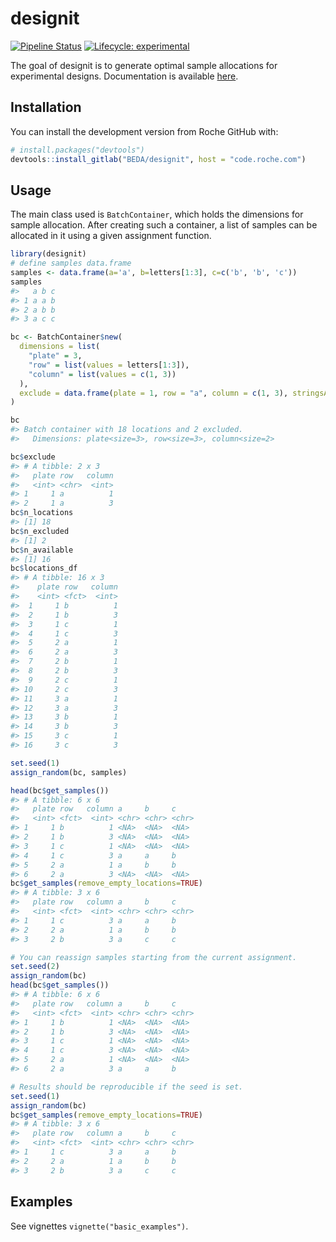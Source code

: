 
<!-- README.md is generated from README.Rmd. Please edit that file -->

# designit

<!-- badges: start -->

[![Pipeline
Status](https://code.roche.com/BEDA/designit/badges/master/pipeline.svg)](https://code.roche.com/BEDA/designit/commits/master)
[![Lifecycle:
experimental](https://img.shields.io/badge/lifecycle-experimental-orange.svg)](https://www.tidyverse.org/lifecycle/#experimental)
<!-- badges: end -->

The goal of designit is to generate optimal sample allocations for
experimental designs. Documentation is available
[here](http://bioinfo.bas.roche.com:8080/biomics/_doc/packages/designit/).

## Installation

You can install the development version from Roche GitHub with:

``` r
# install.packages("devtools")
devtools::install_gitlab("BEDA/designit", host = "code.roche.com")
```

## Usage

The main class used is `BatchContainer`, which holds the dimensions for
sample allocation. After creating such a container, a list of samples
can be allocated in it using a given assignment function.

``` r
library(designit)
# define samples data.frame
samples <- data.frame(a='a', b=letters[1:3], c=c('b', 'b', 'c'))
samples
#>   a b c
#> 1 a a b
#> 2 a b b
#> 3 a c c

bc <- BatchContainer$new(
  dimensions = list(
    "plate" = 3,
    "row" = list(values = letters[1:3]),
    "column" = list(values = c(1, 3))
  ),
  exclude = data.frame(plate = 1, row = "a", column = c(1, 3), stringsAsFactors = F)
)

bc
#> Batch container with 18 locations and 2 excluded.
#>   Dimensions: plate<size=3>, row<size=3>, column<size=2>

bc$exclude
#> # A tibble: 2 x 3
#>   plate row   column
#>   <int> <chr>  <int>
#> 1     1 a          1
#> 2     1 a          3
bc$n_locations
#> [1] 18
bc$n_excluded
#> [1] 2
bc$n_available
#> [1] 16
bc$locations_df
#> # A tibble: 16 x 3
#>    plate row   column
#>    <int> <fct>  <int>
#>  1     1 b          1
#>  2     1 b          3
#>  3     1 c          1
#>  4     1 c          3
#>  5     2 a          1
#>  6     2 a          3
#>  7     2 b          1
#>  8     2 b          3
#>  9     2 c          1
#> 10     2 c          3
#> 11     3 a          1
#> 12     3 a          3
#> 13     3 b          1
#> 14     3 b          3
#> 15     3 c          1
#> 16     3 c          3

set.seed(1)
assign_random(bc, samples)

head(bc$get_samples())
#> # A tibble: 6 x 6
#>   plate row   column a     b     c    
#>   <int> <fct>  <int> <chr> <chr> <chr>
#> 1     1 b          1 <NA>  <NA>  <NA> 
#> 2     1 b          3 <NA>  <NA>  <NA> 
#> 3     1 c          1 <NA>  <NA>  <NA> 
#> 4     1 c          3 a     a     b    
#> 5     2 a          1 a     b     b    
#> 6     2 a          3 <NA>  <NA>  <NA>
bc$get_samples(remove_empty_locations=TRUE)
#> # A tibble: 3 x 6
#>   plate row   column a     b     c    
#>   <int> <fct>  <int> <chr> <chr> <chr>
#> 1     1 c          3 a     a     b    
#> 2     2 a          1 a     b     b    
#> 3     2 b          3 a     c     c

# You can reassign samples starting from the current assignment.
set.seed(2)
assign_random(bc)
head(bc$get_samples())
#> # A tibble: 6 x 6
#>   plate row   column a     b     c    
#>   <int> <fct>  <int> <chr> <chr> <chr>
#> 1     1 b          1 <NA>  <NA>  <NA> 
#> 2     1 b          3 <NA>  <NA>  <NA> 
#> 3     1 c          1 <NA>  <NA>  <NA> 
#> 4     1 c          3 <NA>  <NA>  <NA> 
#> 5     2 a          1 <NA>  <NA>  <NA> 
#> 6     2 a          3 a     a     b

# Results should be reproducible if the seed is set.
set.seed(1)
assign_random(bc)
bc$get_samples(remove_empty_locations=TRUE)
#> # A tibble: 3 x 6
#>   plate row   column a     b     c    
#>   <int> <fct>  <int> <chr> <chr> <chr>
#> 1     1 c          3 a     a     b    
#> 2     2 a          1 a     b     b    
#> 3     2 b          3 a     c     c
```

## Examples

See vignettes `vignette("basic_examples")`.
